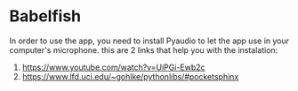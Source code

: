 # Babelfish

In order to use the app, you need to install Pyaudio to let the app use in your computer's microphone.
this are 2 links that help you with the instalation:
1. https://www.youtube.com/watch?v=UiPGi-Ewb2c
2. https://www.lfd.uci.edu/~gohlke/pythonlibs/#pocketsphinx